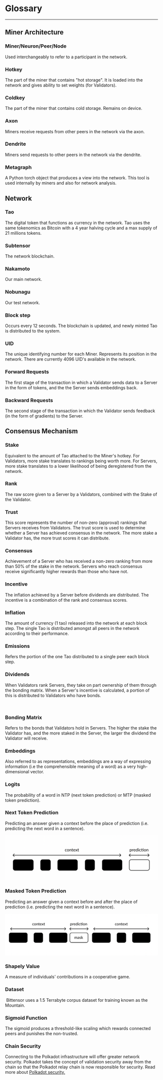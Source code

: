 # Glossary
---
## Miner Architecture 


### Miner/Neuron/Peer/Node

Used interchangeably to refer to a participant in the network. 


### Hotkey

The part of the miner that contains "hot storage". It is loaded into the network and gives ability to set weights (for Validators). 
​

### Coldkey

The part of the miner that contains cold storage. Remains on device.
​

### Axon

Miners receive requests from other peers in the network via the axon.
​

### Dendrite 

Miners send requests to other peers in the network via the dendrite. 
​

### Metagraph

A Python torch object that produces a view into the network. This tool is used internally by miners and also for network analysis. 


## Network 


### Tao 

The digital token that functions as currency in the network. Tao uses the same tokenomics as Bitcoin with a 4 year halving cycle and a max supply of 21 millions tokens.
​

### Subtensor

The network blockchain. 
​

### Nakamoto

Our main network. 
​

### Nobunagu

Our test network. 
​

### Block step

Occurs every 12 seconds. The blockchain is updated, and newly minted Tao is distributed to the system. 
​

### UID

The unique identifying number for each Miner. Represents its position in the network. There are currently 4096 UID's available in the network. 
​

### Forward Requests

The first stage of the transaction in which a Validator sends data to a Server in the form of tokens, and the the Server sends embeddings back. 
​

### Backward Requests

The second stage of the transaction in which the Validator sends feedback (in the form of gradients) to the Server.


## Consensus Mechanism


### Stake

Equivalent to the amount of Tao attached to the Miner's hotkey. For Validators, more stake translates to rankings being worth more. For Servers, more stake translates to a lower likelihood of being deregistered from the network. 
​

### Rank

The raw score given to a Server by a Validators, combined with the Stake of the Validator. 
​

### Trust

This score represents the number of non-zero (approval) rankings that Servers receives from Validators. The trust score is used to determine whether a Server has achieved consensus in the network. The more stake a Validator has, the more trust scores it can distribute. 
​

### Consensus


Achievement of a Server who has received a non-zero ranking from more than 50% of the stake in the network. Servers who reach consensus receive significantly higher rewards than those who have not. 
​

### Incentive

The inflation achieved by a Server before dividends are distributed. The incentive is a combination of the rank and consensus scores. 
​

### Inflation

The amount of currency (1 tao) released into the network at each block step. The single Tao is distributed amongst all peers in the network according to their performance.
​

### Emissions

Refers the portion of the one Tao distributed to a single peer each block step.


### Dividends

When Validators rank Servers, they take on part ownership of them through the bonding matrix. When a Server's incentive is calculated, a portion of this is distributed to Validators who have bonds.

​
### Bonding Matrix

Refers to the bonds that Validators hold in Servers. The higher the stake the Validator has, and the more staked in the Server, the larger the dividend the Validator will receive. 

### Embeddings

Also referred to as representations, embeddings are a way of expressing information (i.e the comprehensible meaning of a word) as a very high-dimensional vector.

### Logits

The probability of a word in NTP (next token prediction) or MTP (masked token prediction).


### Next Token Prediction

Predicting an answer given a context before the place of prediction (i.e. predicting the next word in a sentence).

![logit/tokens](NextTokenPrediction.png)

### Masked Token Prediction

Predicting an answer given a context before and after the place of prediction (i.e. predicting the next word in a sentence).

![logit/tokens](MaskedTokenPrediction.png)

### Shapely Value

A measure of individuals' contributions in a cooperative game.

### Dataset
​
Bittensor uses a 1.5 Terrabyte corpus dataset for training known as the Mountain.

### Sigmoid Function

The sigmoid produces a threshold-like scaling which rewards connected peers and punishes the non-trusted.

### Chain Security

Connecting to the Polkadot infrastructure will offer greater network security. Polkadot takes the concept of validation security away from the chain so that the Polkadot relay chain is now responsible for security. Read more about [Polkadot security.](https://wiki.polkadot.network/docs/learn-security)


​